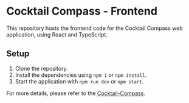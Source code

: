 # Cocktail Compass - Frontend

This repository hosts the frontend code for the Cocktail Compass web application, using React and TypeScript. 


## Setup

1. Clone the repository.
2. Install the dependencies using `npm i` or `npm install`.
3. Start the application with `npm run dev` or `npm start`.


For more details, please refer to the [Cocktail-Compass](https://github.com/Robbie-Corcoran/Cocktail-Compass).
